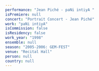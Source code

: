 ```yaml
---
performance: "Jean Piché - paNi intiyA "
isPremiere: null
concert: "Portrait Concert - Jean Piché"
work: "paNi intiyA"
isCommission: false
isResidency: false
work_year: "1998"
ensemble: null
season: "2005-2006: GEM-FEST"
venue: "Recital Hall"
person: null
country: null
---
```


